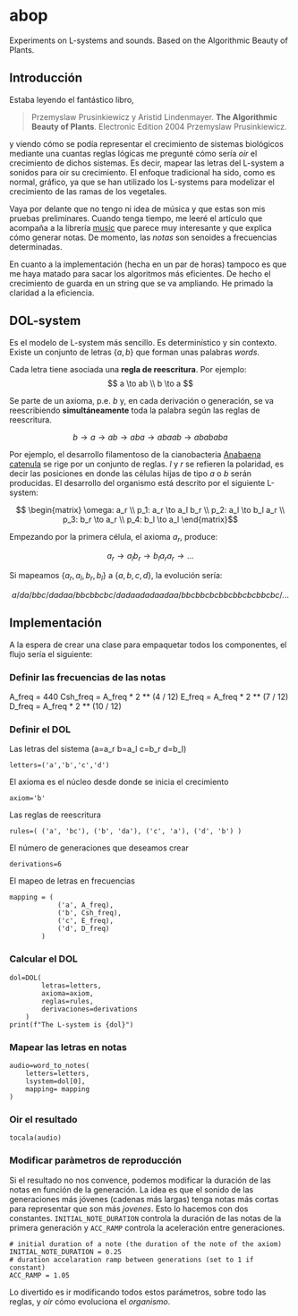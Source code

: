 # abop
Experiments on L-systems and sounds. Based on the Algorithmic Beauty of Plants.

## Introducción
Estaba leyendo el fantástico libro, 

> Przemyslaw Prusinkiewicz y Aristid Lindenmayer. **The Algorithmic Beauty of Plants**. Electronic Edition 2004 Przemyslaw Prusinkiewicz.

y viendo cómo se podía representar el crecimiento de sistemas biológicos mediante una cuantas reglas lógicas me pregunté cómo sería *oir* el crecimiento de dichos sistemas. Es decir, mapear las letras del L-system a sonidos para oir su crecimiento. El enfoque tradicional ha sido, como es normal, gráfico, ya que se han utilizado los L-systems para modelizar el crecimiento de las ramas de los vegetales.

Vaya por delante que no tengo ni idea de música y que estas son mis pruebas preliminares. Cuando tenga tiempo, me leeré el artículo que acompaña a la librería [music](https://pypi.org/project/music/) que parece muy interesante y que explica cómo generar notas. De momento, las *notas* son senoides a frecuencias determinadas.

En cuanto a la implementación (hecha en un par de horas) tampoco es que me haya matado para sacar los algoritmos más eficientes. De hecho el crecimiento de guarda en un string que se va ampliando. He primado la claridad a la eficiencia.

## DOL-system

Es el modelo de L-system más sencillo. Es determinístico y sin contexto. Existe un conjunto de letras $\{a, b\}$ que forman unas palabras *words*.

Cada letra tiene asociada una **regla de reescritura**. Por ejemplo:
$$
a \to ab \\
b \to a
$$

Se parte de un axioma, p.e. $b$ y, en cada derivación o generación, se va reescribiendo **simultáneamente** toda la palabra según las reglas de reescritura.

$$b \to a \to ab  \to aba  \to abaab  \to abababa$$

Por ejemplo, el desarrollo filamentoso de la cianobacteria [Anabaena catenula](https://es.wikipedia.org/wiki/Anabaena) se rige por un conjunto de reglas. $l$ y $r$ se refieren la polaridad, es decir las posiciones en donde las células hijas de tipo $a$ o $b$ serán producidas. El desarrollo del organismo está descrito por el siguiente L-system:

$$ \begin{matrix}
\omega: a_r \\
p_1: a_r \to a_l b_r \\
p_2: a_l \to b_l a_r \\
p_3: b_r \to a_r \\
p_4: b_l \to a_l
\end{matrix}$$

Empezando por la primera célula, el axioma $a_r$, produce:

$$a_r \to a_l b_r \to b_l a_r a_r \to ...$$

Si mapeamos $\{a_r, a_l, b_r, b_l\}$ a $\{a, b, c, d\}$, la evolución sería:

$$a/da/bbc/dadaa/bbcbbcbc/dadaadadaadaa/bbcbbcbcbbcbbcbcbbcbc/...$$

## Implementación

A la espera de crear una clase para empaquetar todos los componentes, el flujo sería el siguiente:

### Definir las frecuencias de las notas
A_freq = 440
Csh_freq = A_freq * 2 ** (4 / 12)
E_freq = A_freq * 2 ** (7 / 12)
D_freq = A_freq * 2 ** (10 / 12)


### Definir el DOL

Las letras del sistema (a=a_r b=a_l c=b_r d=b_l)

```
letters=('a','b','c','d') 
```

El axioma es el núcleo desde donde se inicia el crecimiento

```
axiom='b'
```

Las reglas de reescritura 
```
rules=( ('a', 'bc'), ('b', 'da'), ('c', 'a'), ('d', 'b') ) 
```
El número de generaciones que deseamos crear
```
derivations=6
```
El mapeo de letras en frecuencias
```
mapping = (
            ('a', A_freq),
            ('b', Csh_freq),
            ('c', E_freq),
            ('d', D_freq)
        )
````

### Calcular el DOL
```
dol=DOL(
        letras=letters, 
        axioma=axiom, 
        reglas=rules, 
        derivaciones=derivations
    )
print(f"The L-system is {dol}")
````

### Mapear las letras en notas
```
audio=word_to_notes(    
    letters=letters,
    lsystem=dol[0],
    mapping= mapping
)
````

### Oir el resultado
```
tocala(audio)
```

### Modificar paràmetros de reproducción
Si el resultado no nos convence, podemos modificar la duración de las notas en función de la generación. La idea es que el sonido de las generaciones más jóvenes (cadenas más largas) tenga notas más cortas para representar que son más *jovenes*. Esto lo hacemos con dos constantes. ```INITIAL_NOTE_DURATION``` controla la duración de las notas de la primera generación y ```ACC_RAMP``` controla la aceleración entre generaciones.

```
# initial duration of a note (the duration of the note of the axiom)
INITIAL_NOTE_DURATION = 0.25
# duration accelaration ramp between generations (set to 1 if constant)
ACC_RAMP = 1.05
```

Lo divertido es ir modificando todos estos parámetros, sobre todo las reglas, y *oir* cómo evoluciona el *organismo*.
